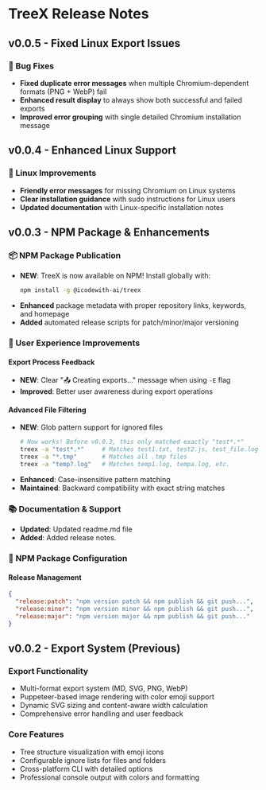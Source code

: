 # TreeX Release Notes

## v0.0.5 - Fixed Linux Export Issues

### 🐛 Bug Fixes
- **Fixed duplicate error messages** when multiple Chromium-dependent formats (PNG + WebP) fail
- **Enhanced result display** to always show both successful and failed exports
- **Improved error grouping** with single detailed Chromium installation message

## v0.0.4 - Enhanced Linux Support

### 🐧 Linux Improvements
- **Friendly error messages** for missing Chromium on Linux systems
- **Clear installation guidance** with sudo instructions for Linux users
- **Updated documentation** with Linux-specific installation notes

## v0.0.3 - NPM Package & Enhancements

### 📦 NPM Package Publication
- **NEW**: TreeX is now available on NPM! Install globally with:
  ```bash
  npm install -g @icodewith-ai/treex
  ```
- **Enhanced** package metadata with proper repository links, keywords, and homepage
- **Added** automated release scripts for patch/minor/major versioning

### 🎯 User Experience Improvements

#### Export Process Feedback
- **NEW**: Clear "📤 Creating exports..." message when using `-E` flag
- **Improved**: Better user awareness during export operations

#### Advanced File Filtering
- **NEW**: Glob pattern support for ignored files
  ```bash
  # Now works! Before v0.0.3, this only matched exactly "test*.*"
  treex -a "test*.*"     # Matches test1.txt, test2.js, test_file.log, etc.
  treex -a "*.tmp"       # Matches all .tmp files
  treex -a "temp?.log"   # Matches temp1.log, tempa.log, etc.
  ```
- **Enhanced**: Case-insensitive pattern matching
- **Maintained**: Backward compatibility with exact string matches

### 📚 Documentation & Support

- **Updated**: Updated readme.md file
- **Added**: Added release notes.

### 🔧 NPM Package Configuration

#### Release Management
```json
{
  "release:patch": "npm version patch && npm publish && git push...",
  "release:minor": "npm version minor && npm publish && git push...",
  "release:major": "npm version major && npm publish && git push..."
}
```

## v0.0.2 - Export System (Previous)

### Export Functionality
- Multi-format export system (MD, SVG, PNG, WebP)
- Puppeteer-based image rendering with color emoji support  
- Dynamic SVG sizing and content-aware width calculation
- Comprehensive error handling and user feedback

### Core Features
- Tree structure visualization with emoji icons
- Configurable ignore lists for files and folders
- Cross-platform CLI with detailed options
- Professional console output with colors and formatting
